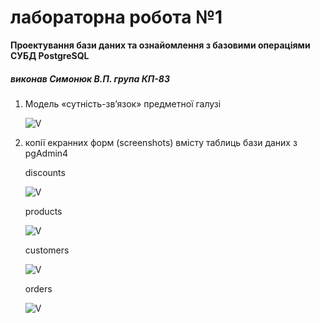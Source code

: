 # лабораторна робота №1

**Проектування бази даних та ознайомлення з базовими операціями СУБД PostgreSQL**

##### виконав Симонюк В.П. група КП-83

1. Модель «сутність-зв’язок» предметної галузі

   ![V](https://res.cloudinary.com/progbase/image/upload/v1600674247/other/er_qpswdk.jpg)
   
2. копії екранних форм (screenshots) вмісту таблиць бази даних з pgAdmin4
   
      discounts
      
      ![V](https://res.cloudinary.com/progbase/image/upload/v1600678026/other/discounts_c9prhj.jpg)
   
      products
      
      ![V](https://res.cloudinary.com/progbase/image/upload/v1600678026/other/products_h1y074.jpg)
   
      customers
      
      ![V](https://res.cloudinary.com/progbase/image/upload/v1600678025/other/customers_sh0k6c.jpg)
   
      orders
      
      ![V](https://res.cloudinary.com/progbase/image/upload/v1600678026/other/orders_ync8xp.jpg)
